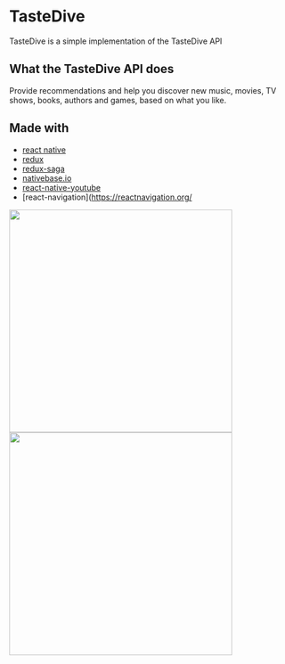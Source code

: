 # TasteDive

TasteDive is a simple implementation of the TasteDive API

## What the TasteDive API does
Provide recommendations and help you discover new music, movies, TV shows, books, authors and games, based on what you like.

## Made with
- [react native](https://facebook.github.io/react-native/)
- [redux](https://redux.js.org/)
- [redux-saga](https://redux-saga.js.org/)
- [nativebase.io](https://nativebase.io/)
- [react-native-youtube](https://github.com/inProgress-team/react-native-youtube)
- [react-navigation](https://reactnavigation.org/

<img src="https://i.imgur.com/qjSZW3S.png" width="400">
<img src="https://i.imgur.com/4aDXc5P.jpg" width="400">
